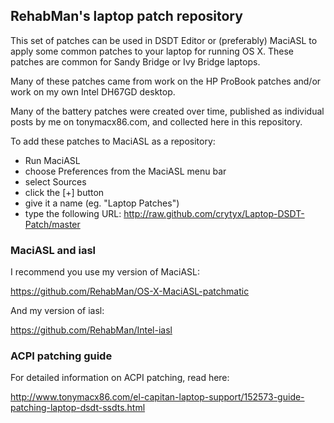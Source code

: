 ## RehabMan's laptop patch repository

This set of patches can be used in DSDT Editor or (preferably) MaciASL to apply
some common patches to your laptop for running OS X.  These patches are common
for Sandy Bridge or Ivy Bridge laptops.

Many of these patches came from work on the HP ProBook patches and/or work on my
own Intel DH67GD desktop.

Many of the battery patches were created over time, published as individual posts 
by me on tonymacx86.com, and collected here in this repository.

To add these patches to MaciASL as a repository:
- Run MaciASL
- choose Preferences from the MaciASL menu bar
- select Sources
- click the [+] button
- give it a name (eg. "Laptop Patches")
- type the following URL: http://raw.github.com/crytyx/Laptop-DSDT-Patch/master


### MaciASL and iasl

I recommend you use my version of MaciASL: 

https://github.com/RehabMan/OS-X-MaciASL-patchmatic

And my version of iasl:

https://github.com/RehabMan/Intel-iasl


### ACPI patching guide

For detailed information on ACPI patching, read here:

http://www.tonymacx86.com/el-capitan-laptop-support/152573-guide-patching-laptop-dsdt-ssdts.html


